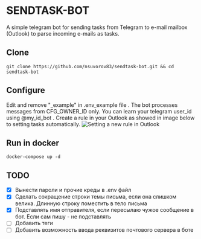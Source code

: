 # SENDTASK-BOT
A simple telegram bot for sending tasks from Telegram to e-mail mailbox (Outlook) to parse incoming e-mails as tasks.

## Clone
```
git clone https://github.com/nsuvorov83/sendtask-bot.git && cd sendtask-bot
```

## Configure
Edit and remove "_example" in .env_example file . The bot processes messages from CFG_OWNER_ID only. You can learn your telegram user_id using @my_id_bot .
Create a rule in your Outlook as showed in image below to setting tasks automatically.
![Setting a new rule in Outlook](https://github.com/nsuvorov83/sendtask-bot/raw/master/sendtask_outlook.PNG)

## Run in docker
```
docker-compose up -d
```

## TODO
- [x] Вынести пароли и прочие креды в .env файл
- [x] Сделать сокращение строки темы письма, если она слишком велика. Длинную строку поместить в тело письма
- [x] Подставлять имя отправителя, если пересылаю чужое сообщение в бот. Если сам пишу - не подставлять
- [ ] Добавить теги
- [ ] Добавить возможность ввода реквизитов почтового сервера в боте
